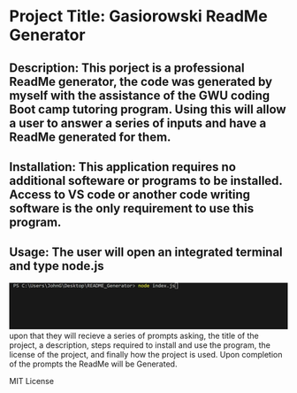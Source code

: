 
    
# Project Title: Gasiorowski ReadMe Generator

## Description: This porject is a professional ReadMe generator, the code was generated by myself with the assistance of the GWU coding Boot camp tutoring program. Using this will allow a user to answer a series of inputs and have a ReadMe generated for them.

## Installation: This application requires no additional softeware or programs to be installed. Access to VS code or another code writing software is the only requirement to use this program.

## Usage: The user will open an integrated terminal and type node.js
![](./assets/RMEimgs/PassGen1.png)
upon that they will recieve a series of prompts asking, the title of the project, a description, steps required  to install and use the program, the license of the project, and finally how the project is used. Upon completion of the prompts the ReadMe will be Generated.

MIT License

    







    
    
    
    
